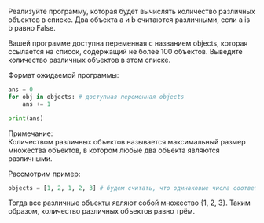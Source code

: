 Реализуйте программу, которая будет вычислять количество различных объектов в списке.
Два объекта a и b считаются различными, если a is b равно False.

Вашей программе доступна переменная с названием objects, которая ссылается на список, содержащий не более 100 объектов. Выведите количество различных объектов в этом списке.

Формат ожидаемой программы:

```python
ans = 0
for obj in objects: # доступная переменная objects
    ans += 1

print(ans)
```

Примечание:  
Количеством различных объектов называется максимальный размер множества объектов, в котором любые два объекта являются различными.

Рассмотрим пример:
```python
objects = [1, 2, 1, 2, 3] # будем считать, что одинаковые числа соответствуют одинаковым объектам, а различные – различным
```

Тогда все различные объекты являют собой множество {1, 2, 3}﻿. Таким образом, количество различных объектов равно трём.